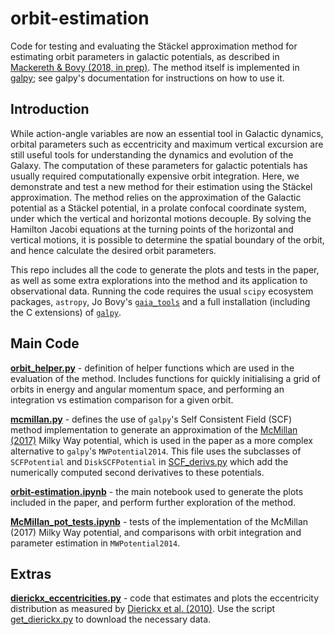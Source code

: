 # orbit-estimation

Code for testing and evaluating the Stäckel approximation method for estimating orbit parameters in galactic potentials, as 
described in [Mackereth & Bovy (2018, in prep)](arxiv.org). The method itself is implemented in [galpy](https://github.com/jobovy/galpy); see galpy's documentation for instructions on how to use it.

## Introduction

While action-angle variables are now an essential tool in Galactic dynamics, orbital parameters such as eccentricity and maximum vertical excursion are still useful tools for understanding the dynamics and evolution of the Galaxy. The computation of these parameters for galactic potentials has usually required computationally expensive orbit integration. Here, we demonstrate and test a new method for their estimation using the Stäckel approximation. The method relies on the approximation of the Galactic potential as a Stäckel potential, in a prolate confocal coordinate system, under which the vertical and horizontal motions decouple. By solving the Hamilton Jacobi equations at the turning points of the horizontal and vertical motions, it is possible to determine the spatial boundary of the orbit, and hence calculate the desired orbit parameters.

This repo includes all the code to generate the plots and tests in the paper, as well as some extra explorations into the method and its application to observational data. Running the code requires the usual `scipy` ecosystem packages, `astropy`, Jo Bovy's [`gaia_tools`](https://github.com/jobovy/gaia_tools) and a full installation (including the C extensions) of [`galpy`](https://github.com/jobovy/galpy).

## Main Code

[**orbit_helper.py**](https://github.com/jmackereth/orbit-estimation/blob/master/py/orbit_helper.py) - definition of helper functions which are used in the evaluation of the method. Includes functions for quickly initialising a grid of orbits in energy and angular momentum space, and performing an integration vs estimation comparison for a given orbit.

[**mcmillan.py**](https://github.com/jmackereth/orbit-estimation/blob/master/py/mcmillan.py) - defines the use of `galpy`'s Self Consistent Field (SCF) method implementation to generate an approximation of the [McMillan (2017)](http://adsabs.harvard.edu/abs/2017MNRAS.465...76M) Milky Way potential, which is used in the paper as a more complex alternative to `galpy`'s `MWPotential2014`. This file uses the subclasses of `SCFPotential` and `DiskSCFPotential` in [SCF_derivs.py](https://github.com/jmackereth/orbit-estimation/blob/master/py/SCF_derivs.py) which add the numerically computed second derivatives to these potentials.

[**orbit-estimation.ipynb**](https://github.com/jmackereth/orbit-estimation/blob/master/py/orbit-estimation.ipynb) - the main notebook used to generate the plots included in the paper, and perform further exploration of the method. 

[**McMillan_pot_tests.ipynb**](https://github.com/jmackereth/orbit-estimation/blob/master/py/McMillan_pot_tests.ipynb) - tests of the implementation of the McMillan (2017) Milky Way potential, and comparisons with orbit integration and parameter estimation in `MWPotential2014`.

## Extras

[**dierickx_eccentricities.py**](https://github.com/jmackereth/orbit-estimation/blob/master/py/dierickx_eccentricities.py) - code that estimates and plots the eccentricity distribution as measured by [Dierickx et al. (2010)](http://adsabs.harvard.edu/abs/2010ApJ...725L.186D). Use the script [get_dierickx.py](https://github.com/jmackereth/orbit-estimation/blob/master/py/get_dierickx.py) to download the necessary data.




